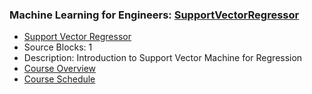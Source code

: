 ### Machine Learning for Engineers: [SupportVectorRegressor](https://www.apmonitor.com/pds/index.php/Main/SupportVectorRegressor)
- [Support Vector Regressor](https://www.apmonitor.com/pds/index.php/Main/SupportVectorRegressor)
 - Source Blocks: 1
 - Description: Introduction to Support Vector Machine for Regression
- [Course Overview](https://apmonitor.com/pds)
- [Course Schedule](https://apmonitor.com/pds/index.php/Main/CourseSchedule)
